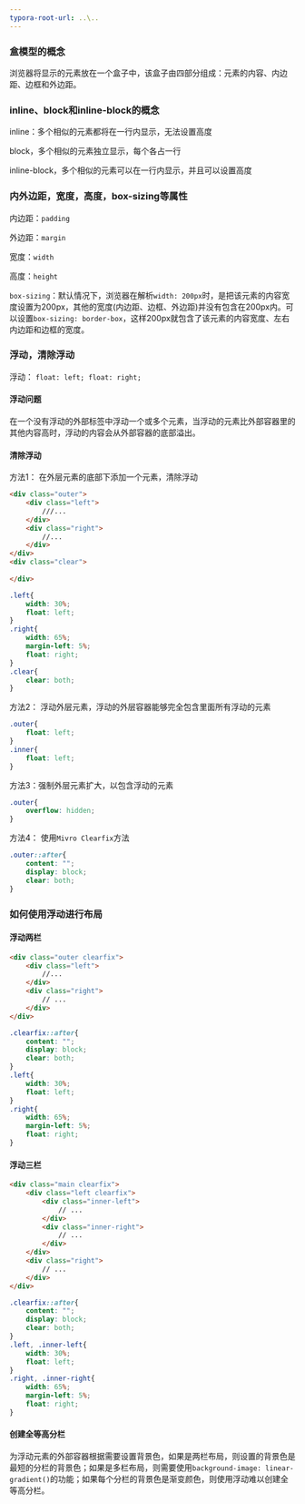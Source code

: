 ```yaml
---
typora-root-url: ..\..
---
```


### 盒模型的概念

浏览器将显示的元素放在一个盒子中，该盒子由四部分组成：元素的内容、内边距、边框和外边距。

### inline、block和inline-block的概念

inline：多个相似的元素都将在一行内显示，无法设置高度

block，多个相似的元素独立显示，每个各占一行

inline-block，多个相似的元素可以在一行内显示，并且可以设置高度

### 内外边距，宽度，高度，box-sizing等属性

内边距：`padding`

外边距：`margin`

宽度：`width`

高度：`height`

`box-sizing`：默认情况下，浏览器在解析`width: 200px`时，是把该元素的内容宽度设置为200px，其他的宽度(内边距、边框、外边距)并没有包含在200px内。可以设置`box-sizing: border-box`，这样200px就包含了该元素的内容宽度、左右内边距和边框的宽度。

### 浮动，清除浮动

浮动： `float: left; float: right;`

#### 浮动问题

在一个没有浮动的外部标签中浮动一个或多个元素，当浮动的元素比外部容器里的其他内容高时，浮动的内容会从外部容器的底部溢出。

#### 清除浮动

方法1： 在外层元素的底部下添加一个元素，清除浮动

```html
<div class="outer">
    <div class="left">
        ///...
    </div>
    <div class="right">
        //...
    </div>
</div>
<div class="clear">
    
</div>
```

```css
.left{
    width: 30%;
    float: left;
}
.right{
    width: 65%;
    margin-left: 5%;
    float: right;
}
.clear{
    clear: both;
}
```

方法2： 浮动外层元素，浮动的外层容器能够完全包含里面所有浮动的元素

```css
.outer{
    float: left;
}
.inner{
    float: left;
}
```

方法3：强制外层元素扩大，以包含浮动的元素

```css
.outer{
    overflow: hidden;
}
```

方法4： 使用`Mivro Clearfix`方法

```css
.outer::after{
    content: "";
    display: block;
    clear: both;
}
```



### 如何使用浮动进行布局

#### 浮动两栏

```html
<div class="outer clearfix">
    <div class="left">
        //...
    </div>
    <div class="right">
        // ...
    </div>
</div>
```

```css
.clearfix::after{
    content: "";
    display: block;
    clear: both;
}
.left{
    width: 30%;
    float: left;
}
.right{
    width: 65%;
    margin-left: 5%;
    float: right;
}
```

#### 浮动三栏

```html
<div class="main clearfix">
    <div class="left clearfix">
        <div class="inner-left">
            // ...
        </div>
        <div class="inner-right">
            // ...
        </div>
    </div>
    <div class="right">
        // ...
    </div>
</div>
```

```css
.clearfix::after{
    content: "";
    display: block;
    clear: both;
}
.left, .inner-left{
    width: 30%;
    float: left;
}
.right, .inner-right{
    width: 65%;
    margin-left: 5%;
    float: right;
}
```

#### 创建全等高分栏

为浮动元素的外部容器根据需要设置背景色，如果是两栏布局，则设置的背景色是最短的分栏的背景色；如果是多栏布局，则需要使用`background-image: linear-gradient()`的功能；如果每个分栏的背景色是渐变颜色，则使用浮动难以创建全等高分栏。